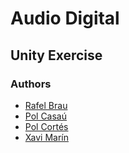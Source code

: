 # Audio Digital 

## Unity Exercise

### Authors
- [Rafel Brau](https://github.com/Rafefix)
- [Pol Casaú](https://github.com/Bullseye14)
- [Pol Cortés](https://github.com/PolCorTs)
- [Xavi Marín](https://github.com/xavimarin35)
